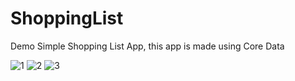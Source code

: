 # ShoppingList
Demo Simple Shopping List App, this app is made using Core Data

![1](https://user-images.githubusercontent.com/97673434/177301110-6804b0fd-bb03-4e30-965f-b9101a2b4a87.png)
![2](https://user-images.githubusercontent.com/97673434/177301122-14cb2c09-6a16-4149-bf32-34c018c77929.png)
![3](https://user-images.githubusercontent.com/97673434/177301124-e8a9d1b0-5af0-4fb8-a9f9-87e10f72edc9.png)
